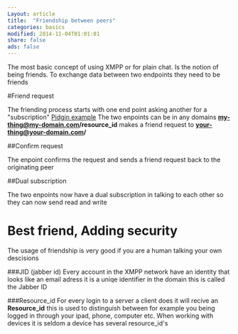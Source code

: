 ```yaml
---
Layout: article
title:  "Friendship between peers"
categories: basics
modified: 2014-11-04T01:01:01
share: false
ads: false
---
```


The most basic concept of using XMPP or for plain chat. Is the notion of being friends. To exchange data between two endpoints they need to be friends 

#Friend request

The friending process starts with one end point asking another for a "subscription" [Pidgin example][pidgin-ex]
The two enpoints can be in any domains **my-thing@my-domain.com/resource_id** makes a friend request to **your-thing@your-domain.com/**

##Confirm request

The enpoint confirms the request and sends a friend request back to the originating peer

##Dual subscription

The two enpoints now have a dual subscription in talking to each other so they can now send read and write 

# Best friend, Adding security

The usage of friendship is very good if you are a human talking your own descisions  


###JID (jabber id)
Every account in the XMPP network have an identity that looks like an email adress it is a uniqe identifier in the domain this is called the Jabber ID

###Resource_id
For every login to a server a client does it will recive an **Resource_id** this is used to distinguish between for example you being logged in through your ipad, phone, computer etc.
When working with devices it is seldom a device has several resource_id's

[pidgin-ex]: http://im.about.com/od/imfornewusers/ss/pidgin-account-adding-contacts.htm

